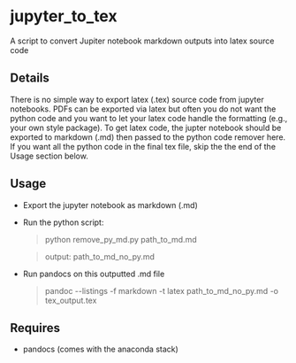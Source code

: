 # jupyter_to_tex
A script to convert Jupiter notebook markdown outputs into latex source code

## Details
There is no simple way to export latex (.tex) source code from jupyter notebooks. PDFs can be exported via latex but often you do not want the python code and you want to let your latex code handle the formatting (e.g., your own style package). To get latex code, the jupter notebook should be exported to markdown (.md) then passed to the python code remover here. If you want all the python code in the final tex file, skip the the end of the Usage section below.

## Usage
* Export the jupyter notebook as markdown (.md)
* Run the python script:

  > python remove_py_md.py path_to_md.md
  
  > output: path_to_md_no_py.md
* Run pandocs on this outputted .md file

  > pandoc --listings -f markdown -t latex path_to_md_no_py.md -o tex_output.tex
  
## Requires
* pandocs (comes with the anaconda stack)
